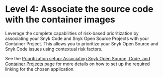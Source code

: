 # Level 4: Associate the source code with the container images

Leverage the complete capabilities of risk-based prioritization by associating your Snyk Code and Snyk Open Source Projects with your Container Project. This allows you to prioritize your Snyk Open Source and Snyk Code issues using contextual risk factors.

See the [Prioritization setup: Associating Snyk Open Source, Code, and Container Projects](../prioritization-with-insights-for-snyk-apprisk/prioritization-setup/prioritization-setup-associating-snyk-open-source-code-and-container-projects.md) page for more details on how to set up the required linking for the chosen application.

